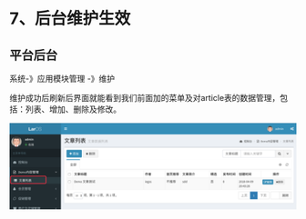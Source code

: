 # 7、后台维护生效

## 平台后台

系统-》应用模块管理 -》维护

维护成功后刷新后界面就能看到我们前面加的菜单及对article表的数据管理，包括：列表、增加、删除及修改。

![](../.gitbook/assets/import2.png)

